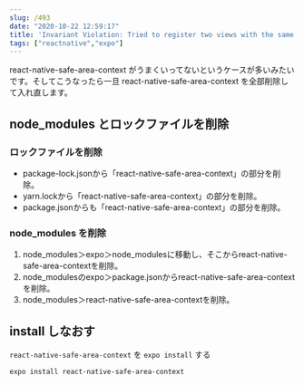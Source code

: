 ```yaml
---
slug: /493
date: "2020-10-22 12:59:17"
title: 'Invariant Violation: Tried to register two views with the same name RNCSafeAreaProvider'
tags: ["reactnative","expo"]
---
```

react-native-safe-area-context がうまくいってないというケースが多いみたいです。そしてこうなったら一旦 react-native-safe-area-context を全部削除して入れ直します。

## node_modules とロックファイルを削除

### ロックファイルを削除

- package-lock.jsonから「react-native-safe-area-context」の部分を削除。
- yarn.lockから「react-native-safe-area-context」の部分を削除。
- package.jsonからも「react-native-safe-area-context」の部分を削除。

### node_modules を削除

1. node_modules＞expo＞node_modulesに移動し、そこからreact-native-safe-area-contextを削除。
2. node_modulesのexpo＞package.jsonからreact-native-safe-area-contextを削除。
3. node_modules＞react-native-safe-area-contextを削除。

## install しなおす

`react-native-safe-area-context` を `expo install` する

```
expo install react-native-safe-area-context
```
